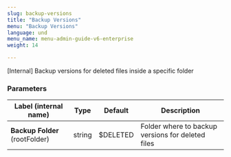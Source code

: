 ```yaml
---
slug: backup-versions
title: "Backup Versions"
menu: "Backup Versions"
language: und
menu_name: menu-admin-guide-v6-enterprise
weight: 14

---
```


[Internal] Backup versions for deleted files inside a specific folder

### Parameters
|Label (internal name)|Type|Default|Description|
|---|---|---|---|
|**Backup Folder** (rootFolder)|string|$DELETED|Folder where to backup versions for deleted files|





